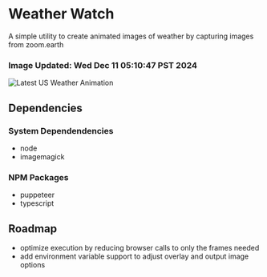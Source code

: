# Weather Watch

A simple utility to create animated images of weather by capturing images from zoom.earth

### Image Updated: Wed Dec 11 05:10:47 PST 2024

![Latest US Weather Animation](animations/2024-12-11.webp)

## Dependencies
### System Dependendencies
* node
* imagemagick
### NPM Packages
* puppeteer
* typescript

## Roadmap
* optimize execution by reducing browser calls to only the frames needed
* add environment variable support to adjust overlay and output image options
